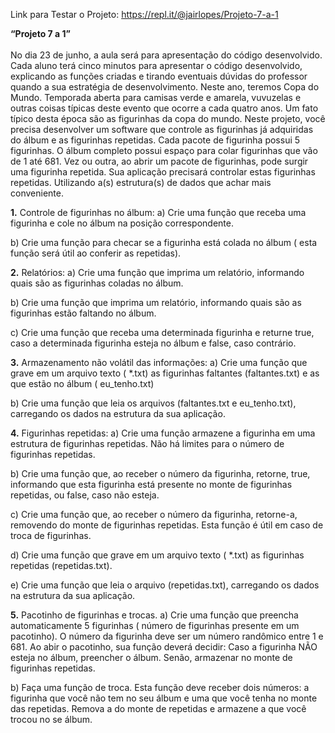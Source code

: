 Link para Testar o Projeto: https://repl.it/@jairlopes/Projeto-7-a-1

<b>“Projeto 7 a 1”</b><br><br>
No dia 23 de junho, a aula será para apresentação do código desenvolvido. Cada aluno terá cinco minutos para apresentar o código desenvolvido, explicando as funções criadas e tirando eventuais dúvidas do professor quando a sua estratégia de desenvolvimento. Neste ano, teremos Copa do Mundo. Temporada aberta para camisas verde e amarela, vuvuzelas e outras coisas típicas deste evento que ocorre a cada quatro anos. Um fato típico desta época são as figurinhas da copa do mundo. Neste projeto, você precisa desenvolver um software que controle as figurinhas já adquiridas do álbum e as figurinhas repetidas. Cada pacote de figurinha possui 5 figurinhas. O álbum completo possui espaço para colar figurinhas que vão de 1 até 681. Vez ou outra, ao abrir um pacote de figurinhas, pode surgir uma figurinha repetida. Sua aplicação precisará controlar estas figurinhas repetidas. Utilizando a(s) estrutura(s) de dados que achar mais conveniente.

<b>1.</b> Controle de figurinhas no álbum:
a) Crie uma função que receba uma figurinha e cole no álbum na posição correspondente.

b) Crie uma função para checar se a figurinha está colada no álbum ( esta função será útil ao conferir as repetidas).

<b>2.</b> Relatórios:
a) Crie uma função que imprima um relatório, informando quais são as figurinhas coladas no álbum.

b) Crie uma função que imprima um relatório, informando quais são as figurinhas estão faltando no álbum.

c) Crie uma função que receba uma determinada figurinha e returne true, caso a determinada figurinha esteja no álbum e false, caso contrário.

<b>3.</b> Armazenamento não volátil das informações:
a) Crie uma função que grave em um arquivo texto ( *.txt) as figurinhas faltantes (faltantes.txt) e as que estão no álbum ( eu_tenho.txt)

b) Crie uma função que leia os arquivos (faltantes.txt e eu_tenho.txt), carregando os dados na estrutura da sua aplicação.

<b>4.</b> Figurinhas repetidas:
a) Crie uma função armazene a figurinha em uma estrutura de figurinhas repetidas. Não há limites para o número de figurinhas repetidas.

b) Crie uma função que, ao receber o número da figurinha, retorne, true, informando que esta figurinha está presente no monte de figurinhas repetidas, ou false, caso não esteja.

c) Crie uma função que, ao receber o número da figurinha, retorne-a, removendo do monte de figurinhas repetidas. Esta função é útil em caso de troca de figurinhas.

d) Crie uma função que grave em um arquivo texto ( *.txt) as figurinhas repetidas (repetidas.txt).

e) Crie uma função que leia o arquivo (repetidas.txt), carregando os dados na estrutura da sua aplicação.

<b>5.</b> Pacotinho de figurinhas e trocas.
a) Crie uma função que preencha automaticamente 5 figurinhas ( número de figurinhas presente em um pacotinho). O número da figurinha deve ser um número randômico entre 1 e 681. Ao abir o pacotinho, sua função deverá decidir: Caso a figurinha NÃO esteja no álbum, preencher o álbum. Senão, armazenar no monte de figurinhas repetidas.

b) Faça uma função de troca. Esta função deve receber dois números: a figurinha que você não tem no seu álbum e uma que você tenha no monte das repetidas. Remova a do monte de repetidas e armazene a que você trocou no se álbum.

